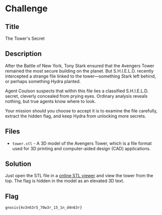 # Challenge

## Title

The Tower's Secret

## Description

After the Battle of New York, Tony Stark ensured that the Avengers Tower remained the most secure building on the planet. But S.H.I.E.L.D. recently intercepted a strange file linked to the tower—something Stark left behind, or perhaps something Hydra planted.

Agent Coulson suspects that within this file lies a classified S.H.I.E.L.D. secret, cleverly concealed from prying eyes. Ordinary analysis reveals nothing, but true agents know where to look.

Your mission should you choose to accept it is to examine the file carefully, extract the hidden flag, and keep Hydra from unlocking more secrets.

## Files

- `tower.stl` - A 3D model of the Avengers Tower, which is a file format used for 3D printing and computer-aided design (CAD) applications.

## Solution

Just open the STL file in a [online STL viewer](https://www.viewstl.com/) and view the tower from the top. The flag is hidden in the model as an elevated 3D text.

## Flag

```text
gnosis{4v3n63r5_70w3r_15_1n_d4n63r}
```
